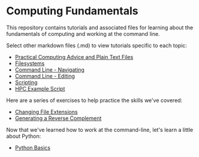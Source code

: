 # Computing Fundamentals

This repository contains tutorials and associated files for learning about the fundamentals of computing and working at the command line.

Select other markdown files (.md) to view tutorials specific to each topic:

- [Practical Computing Advice and Plain Text Files](https://github.com/IntroPhylogenomics/ComputingFundamentals/blob/master/TipsAndTextFiles.md)
- [Filesystems](https://github.com/IntroPhylogenomics/ComputingFundamentals/blob/master/Filesystems.md)
- [Command Line - Navigating](https://github.com/IntroPhylogenomics/ComputingFundamentals/blob/master/CommandLine_Navigating.md)
- [Command Line - Editing](https://github.com/IntroPhylogenomics/ComputingFundamentals/blob/master/CommandLine_Editing.md)
- [Scripting](https://github.com/IntroPhylogenomics/ComputingFundamentals/blob/master/Scripting.md)
- [HPC Example Script](https://github.com/IntroPhylogenomics/ComputingFundamentals/blob/master/HPCExampleScript.md)

Here are a series of exercises to help practice the skills we've covered:

- [Changing File Extensions](https://github.com/IntroPhylogenomics/ComputingFundamentals/blob/master/Practice1_FileExtensions.md)
- [Generating a Reverse Complement](https://github.com/IntroPhylogenomics/ComputingFundamentals/blob/master/Practice2_ReverseComplement.md)

Now that we've learned how to work at the command-line, let's learn a little about Python:

- [Python Basics](https://github.com/IntroPhylogenomics/ComputingFundamentals/blob/master/PythonBasics.md)
